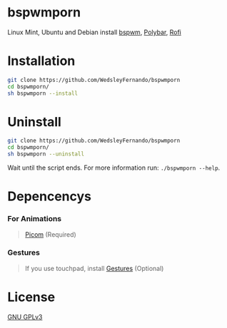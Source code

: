 # bspwmporn
Linux Mint, Ubuntu and Debian install [bspwm](https://github.com/baskerville/bspwm), [Polybar](https://github.com/polybar/polybar), [Rofi](https://github.com/davatorium/rofi)
# Installation
```sh
git clone https://github.com/WedsleyFernando/bspwmporn
cd bspwmporn/
sh bspwmporn --install
```

# Uninstall
```sh
git clone https://github.com/WedsleyFernando/bspwmporn
cd bspwmporn/
sh bspwmporn --uninstall
```

Wait until the script ends. For more information run: `./bspwmporn --help`.

# Depencencys
### For Animations
>  [Picom](https://github.com/jonaburg/picom) (Required)

### Gestures 
> If you use touchpad, install 
[Gestures](https://github.com/bulletmark/libinput-gestures) (Optional)

# License
[GNU GPLv3](LICENSE)
